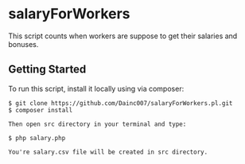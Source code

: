 # salaryForWorkers
This script counts when workers are suppose to get their salaries and bonuses.

## Getting Started
To run this script, install it locally using via composer:

```
$ git clone https://github.com/Dainc007/salaryForWorkers.pl.git
$ composer install

Then open src directory in your terminal and type:

$ php salary.php

You're salary.csv file will be created in src directory.


```
